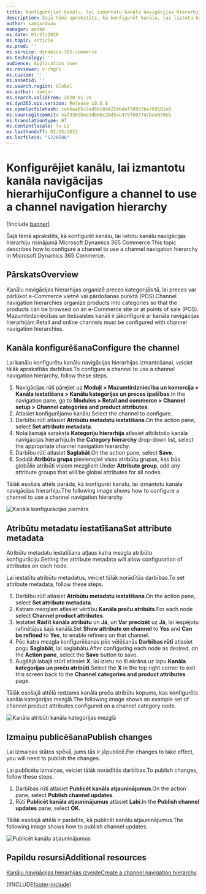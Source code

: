 ```yaml
---
title: Konfigurējiet kanālu, lai izmantotu kanāla navigācijas hierarhiju
description: Šajā tēmā aprakstīts, kā konfigurēt kanālu, lai lietotu kanālu navigācijas hierarhiju risinājumā Microsoft Dynamics 365 Commerce.
author: samjarawan
manager: annbe
ms.date: 01/27/2020
ms.topic: article
ms.prod: ''
ms.service: dynamics-365-commerce
ms.technology: ''
audience: Application User
ms.reviewer: v-chgri
ms.custom: ''
ms.assetid: ''
ms.search.region: Global
ms.author: samjar
ms.search.validFrom: 2020-01-20
ms.dyn365.ops.version: Release 10.0.8
ms.openlocfilehash: ceb6aa65c2ed5bc8d4224bdaf7095fba769181e8
ms.sourcegitcommit: eaf330dbee1db96c20d5ac479f007747bea079eb
ms.translationtype: HT
ms.contentlocale: lv-LV
ms.lasthandoff: 02/15/2021
ms.locfileid: "5220586"
---
```

# <a name="configure-a-channel-to-use-a-channel-navigation-hierarchy"></a><span data-ttu-id="c78ab-103">Konfigurējiet kanālu, lai izmantotu kanāla navigācijas hierarhiju</span><span class="sxs-lookup"><span data-stu-id="c78ab-103">Configure a channel to use a channel navigation hierarchy</span></span>


[!include [banner](includes/banner.md)]

<span data-ttu-id="c78ab-104">Šajā tēmā aprakstīts, kā konfigurēt kanālu, lai lietotu kanālu navigācijas hierarhiju risinājumā Microsoft Dynamics 365 Commerce.</span><span class="sxs-lookup"><span data-stu-id="c78ab-104">This topic describes how to configure a channel to use a channel navigation hierarchy in Microsoft Dynamics 365 Commerce.</span></span>

## <a name="overview"></a><span data-ttu-id="c78ab-105">Pārskats</span><span class="sxs-lookup"><span data-stu-id="c78ab-105">Overview</span></span>

<span data-ttu-id="c78ab-106">Kanālu navigācijas hierarhijas organizē preces kategorijās tā, lai preces var pārlūkot e-Commerce vietnē vai pārdošanas punktā (POS).</span><span class="sxs-lookup"><span data-stu-id="c78ab-106">Channel navigation hierarchies organize products into categories so that the products can be browsed on an e-Commerce site or at points of sale (POS).</span></span> <span data-ttu-id="c78ab-107">Mazumtirdzniecības un tiešsaistes kanāli ir jākonfigurē ar kanāla navigācijas hierarhijām.</span><span class="sxs-lookup"><span data-stu-id="c78ab-107">Retail and online channels must be configured with channel navigation hierarchies.</span></span>

## <a name="configure-the-channel"></a><span data-ttu-id="c78ab-108">Kanāla konfigurēšana</span><span class="sxs-lookup"><span data-stu-id="c78ab-108">Configure the channel</span></span>

<span data-ttu-id="c78ab-109">Lai kanālu konfigurētu kanālu navigācijas hierarhijas izmantošanai, veiciet tālāk aprakstītās darbības.</span><span class="sxs-lookup"><span data-stu-id="c78ab-109">To configure a channel to use a channel navigation hierarchy, follow these steps.</span></span>

1. <span data-ttu-id="c78ab-110">Navigācijas rūtī pārejiet uz **Moduļi \> Mazumtirdzniecība un komercija \> Kanāla iestatīšana \> Kanālu kategorijas un preces īpašības**.</span><span class="sxs-lookup"><span data-stu-id="c78ab-110">In the navigation pane, go to **Modules \> Retail and commerce \> Channel setup \> Channel categories and product attributes**.</span></span>
1. <span data-ttu-id="c78ab-111">Atlasiet konfigurējamo kanālu.</span><span class="sxs-lookup"><span data-stu-id="c78ab-111">Select the channel to configure.</span></span>
1. <span data-ttu-id="c78ab-112">Darbību rūtī atlasiet **Atribūtu metadatu iestatīšana**.</span><span class="sxs-lookup"><span data-stu-id="c78ab-112">On the action pane, select **Set attribute metadata**.</span></span>
1. <span data-ttu-id="c78ab-113">Nolaižamajā sarakstā **Kategoriju hierarhija** atlasiet atbilstošo kanāla navigācijas hierarhiju.</span><span class="sxs-lookup"><span data-stu-id="c78ab-113">In the **Category hierarchy** drop-down list, select the appropriate channel navigation hierarchy.</span></span>
1. <span data-ttu-id="c78ab-114">Darbību rūtī atlasiet **Saglabāt**.</span><span class="sxs-lookup"><span data-stu-id="c78ab-114">On the action pane, select **Save**.</span></span>
1. <span data-ttu-id="c78ab-115">Sadaļā **Atribūtu grupa** pievienojiet visas atribūtu grupas, kas būs globālie atribūti visiem mezgliem.</span><span class="sxs-lookup"><span data-stu-id="c78ab-115">Under **Attribute group**, add any attribute groups that will be global attributes for all nodes.</span></span>

<span data-ttu-id="c78ab-116">Tālāk esošais attēls parāda, kā konfigurēt kanālu, lai izmantotu kanāla navigācijas hierarhiju.</span><span class="sxs-lookup"><span data-stu-id="c78ab-116">The following image shows how to configure a channel to use a channel navigation hierarchy.</span></span>

![Kanāla konfigurācijas piemērs](media/configure-channel-hierarchy-1.png)

## <a name="set-attribute-metadata"></a><span data-ttu-id="c78ab-118">Atribūtu metadatu iestatīšana</span><span class="sxs-lookup"><span data-stu-id="c78ab-118">Set attribute metadata</span></span>

<span data-ttu-id="c78ab-119">Atribūtu metadatu iestatīšana atļaus katra mezgla atribūtu konfigurāciju.</span><span class="sxs-lookup"><span data-stu-id="c78ab-119">Setting the attribute metadata will allow configuration of attributes on each node.</span></span>

<span data-ttu-id="c78ab-120">Lai iestatītu atribūtu metadatus, veiciet tālāk norādītās darbības.</span><span class="sxs-lookup"><span data-stu-id="c78ab-120">To set attribute metadata, follow these steps.</span></span>

1. <span data-ttu-id="c78ab-121">Darbību rūtī atlasiet **Atribūtu metadatu iestatīšana**.</span><span class="sxs-lookup"><span data-stu-id="c78ab-121">On the action pane, select **Set attribute metadata**.</span></span>
1. <span data-ttu-id="c78ab-122">Katram mezglam atlasiet vērtību **Kanāla preču atribūts**.</span><span class="sxs-lookup"><span data-stu-id="c78ab-122">For each node select **Channel product attributes**.</span></span>
1. <span data-ttu-id="c78ab-123">Iestatiet **Rādīt kanāla atribūtu** un **Jā**, un **Var precizēt** uz **Jā**, lai iespējotu rafinētājus šajā kanālā.</span><span class="sxs-lookup"><span data-stu-id="c78ab-123">Set **Show attribute on channel** to **Yes** and **Can be refined** to **Yes**, to enable refiners on that channel.</span></span>
1. <span data-ttu-id="c78ab-124">Pēc katra mezgla konfigurēšanas pēc vēlēšanās **Darbības rūtī** atlasiet pogu **Saglabāt**, lai saglabātu.</span><span class="sxs-lookup"><span data-stu-id="c78ab-124">After configuring each node as desired, on the **Action pane**, select the **Save** button to save.</span></span>
1. <span data-ttu-id="c78ab-125">Augšējā labajā stūrī atlasiet **X**, lai izietu no šī ekrāna uz lapu **Kanāla kategorijas un preču atribūti**.</span><span class="sxs-lookup"><span data-stu-id="c78ab-125">Select the **X** in the top right corner to exit this screen back to the **Channel categories and product attributes** page.</span></span>

<span data-ttu-id="c78ab-126">Tālāk esošajā attēlā redzams kanāla preču atribūtu kopums, kas konfigurēts kanāla kategorijas mezglā.</span><span class="sxs-lookup"><span data-stu-id="c78ab-126">The following image shows an example set of channel product attributes configured on a channel category node.</span></span>

![Kanāla atribūti kanāla kategorijas mezglā](media/configure-channel-hierarchy-2.png)

## <a name="publish-changes"></a><span data-ttu-id="c78ab-128">Izmaiņu publicēšana</span><span class="sxs-lookup"><span data-stu-id="c78ab-128">Publish changes</span></span>

<span data-ttu-id="c78ab-129">Lai izmaiņas stātos spēkā, jums tās ir jāpublicē.</span><span class="sxs-lookup"><span data-stu-id="c78ab-129">For changes to take effect, you will need to publish the changes.</span></span>

<span data-ttu-id="c78ab-130">Lai publicētu izmaiņas, veiciet tālāk norādītās darbības.</span><span class="sxs-lookup"><span data-stu-id="c78ab-130">To publish changes, follow these steps.</span></span>

1. <span data-ttu-id="c78ab-131">Darbības rūtī atlasiet **Publicēt kanāla atjauninājumus**.</span><span class="sxs-lookup"><span data-stu-id="c78ab-131">On the action pane, select **Publish channel updates**.</span></span>
1. <span data-ttu-id="c78ab-132">Rūtī **Publicēt kanāla atjauninājumus** atlasiet **Labi**.</span><span class="sxs-lookup"><span data-stu-id="c78ab-132">In the **Publish channel updates** pane, select **OK**.</span></span>

<span data-ttu-id="c78ab-133">Tālāk esošajā attēlā ir parādīts, kā publicēt kanālu atjauninājumus.</span><span class="sxs-lookup"><span data-stu-id="c78ab-133">The following image shows how to publish channel updates.</span></span>

![Publicēt kanāla atjauninājumus](media/configure-channel-hierarchy-3.png)

## <a name="additional-resources"></a><span data-ttu-id="c78ab-135">Papildu resursi</span><span class="sxs-lookup"><span data-stu-id="c78ab-135">Additional resources</span></span>

[<span data-ttu-id="c78ab-136">Kanālu navigācijas hierarhijas izveide</span><span class="sxs-lookup"><span data-stu-id="c78ab-136">Create a channel navigation hierarchy</span></span>](create-channel-hierarchy.md)




[!INCLUDE[footer-include](../includes/footer-banner.md)]